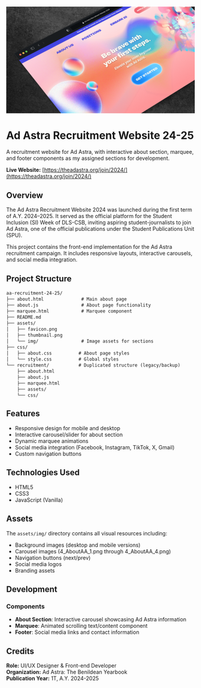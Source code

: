 ﻿![Ad Astra Recruitment Banner](https://github.com/ludreinsalvador/aa-recruitment-24-25/blob/main/assets/thumbnail-v2.png)

# Ad Astra Recruitment Website 24-25

A recruitment website for Ad Astra, with interactive about section, marquee, and footer components as my assigned sections for development.

**Live Website:** [https://theadastra.org/join/2024/](https://theadastra.org/join/2024/)

## Overview

The Ad Astra Recruitment Website 2024 was launched during the first term of A.Y. 2024–2025. It served as the official platform for the Student Inclusion (SI) Week of DLS-CSB, inviting aspiring student-journalists to join Ad Astra, one of the official publications under the Student Publications Unit (SPU).

This project contains the front-end implementation for the Ad Astra recruitment campaign. It includes responsive layouts, interactive carousels, and social media integration.

## Project Structure

```
aa-recruitment-24-25/
├── about.html              # Main about page
├── about.js                # About page functionality
├── marquee.html            # Marquee component
├── README.md
├── assets/
│   ├── favicon.png
│   ├── thumbnail.png
│   └── img/                # Image assets for sections
├── css/
│   ├── about.css          # About page styles
│   └── style.css          # Global styles
└── recruitment/           # Duplicated structure (legacy/backup)
    ├── about.html
    ├── about.js
    ├── marquee.html
    ├── assets/
    └── css/
```

## Features

- Responsive design for mobile and desktop
- Interactive carousel/slider for about section
- Dynamic marquee animations
- Social media integration (Facebook, Instagram, TikTok, X, Gmail)
- Custom navigation buttons

## Technologies Used

- HTML5
- CSS3
- JavaScript (Vanilla)

## Assets

The `assets/img/` directory contains all visual resources including:

- Background images (desktop and mobile versions)
- Carousel images (4_AboutAA_1.png through 4_AboutAA_4.png)
- Navigation buttons (next/prev)
- Social media logos
- Branding assets

## Development

### Components

- **About Section**: Interactive carousel showcasing Ad Astra information
- **Marquee**: Animated scrolling text/content component
- **Footer**: Social media links and contact information

## Credits

**Role:** UI/UX Designer & Front-end Developer  
**Organization:** Ad Astra: The Benildean Yearbook  
**Publication Year:** 1T, A.Y. 2024-2025


